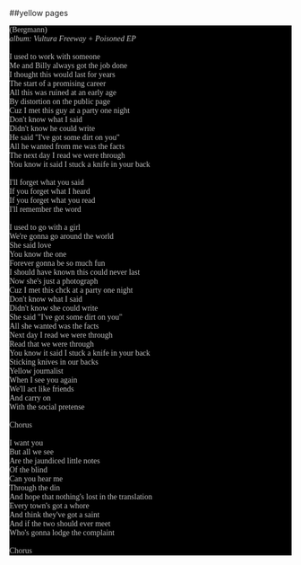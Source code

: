 ##yellow pages
<span style="font-family: Times; color: #000000" class="Apple-style-span">
<div style="margin: 0px; padding: 0px; color: #8c8c8c; font-family: 'Book Antiqua',Palatino,'Times New Roman',Times,serif; font-size: 1em; background-color: #000000">
<span style="color: #c0c0c0" class="Apple-style-span">(Bergmann)<br />
<i>album: Vultura Freeway + Poisoned EP</i><br />
<br />
I used to work with someone<br />
Me and Billy always got the job done<br />
I thought this would last for years<br />
The start of a promising career<br />
All this was ruined at an early age<br />
By distortion on the public page<br />
Cuz I met this guy at a party one night<br />
Don't know what I said<br />
Didn't know he could write<br />
He said &quot;I've got some dirt on you&quot;<br />
All he wanted from me was the facts<br />
The next day I read we were through<br />
You know it said I stuck a knife in your back<br />
<br />
I'll forget what you said<br />
If you forget what I heard<br />
If you forget what you read<br />
I'll remember the word<br />
<br />
I used to go with a girl<br />
We're gonna go around the world<br />
She said love<br />
You know the one<br />
Forever gonna be so much fun<br />
I should have known this could never last<br />
Now she's just a photograph<br />
Cuz I met this chck at a party one night<br />
Don't know what I said<br />
Didn't know she could write<br />
She said &quot;I've got some dirt on you&quot;<br />
All she wanted was the facts<br />
Next day I read we were through<br />
Read that we were through<br />
You know it said I stuck a knife in your back<br />
Sticking knives in our backs<br />
Yellow journalist<br />
When I see you again<br />
We'll act like friends<br />
And carry on<br />
With the social pretense<br />
<br />
Chorus<br />
<br />
I want you<br />
But all we see<br />
Are the jaundiced little notes<br />
Of the blind<br />
Can you hear me<br />
Through the din<br />
And hope that nothing's lost in the translation<br />
Every town's got a whore<br />
And think they've got a saint<br />
And if the two should ever meet<br />
Who's gonna lodge the complaint<br />
<br />
Chorus<br />
</span>
</div>
</span>
